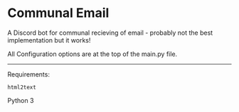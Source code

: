# Communal Email
A Discord bot for communal recieving of email - probably not the best implementation but it works!

All Configuration options are at the top of the main.py file.

---

Requirements:

`html2text`

Python 3
